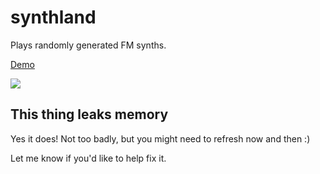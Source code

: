# synthland

Plays randomly generated FM synths.

[Demo](https://joshwnj.github.io/synthland/)

![](https://user-images.githubusercontent.com/36711/42206072-69a5baa4-7ea6-11e8-9c49-d0c885f817c6.png)

## This thing leaks memory

Yes it does! Not too badly, but you might need to refresh now and then :)

Let me know if you'd like to help fix it.
